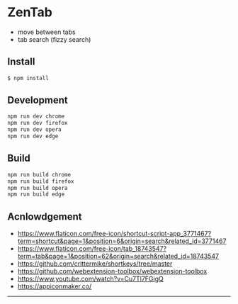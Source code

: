 # ZenTab

- move between tabs
- tab search (fizzy search)

## Install

```bash
$ npm install
```

## Development

```bash
npm run dev chrome
npm run dev firefox
npm run dev opera
npm run dev edge
```

## Build

```bash
npm run build chrome
npm run build firefox
npm run build opera
npm run build edge
```

## Acnlowdgement

- https://www.flaticon.com/free-icon/shortcut-script-app_3771467?term=shortcut&page=1&position=6&origin=search&related_id=3771467
- https://www.flaticon.com/free-icon/tab_18743547?term=tab&page=1&position=62&origin=search&related_id=18743547
- https://github.com/crittermike/shortkeys/tree/master
- https://github.com/webextension-toolbox/webextension-toolbox
- https://www.youtube.com/watch?v=Cu7Tl7FGigQ
- https://appiconmaker.co/
---

